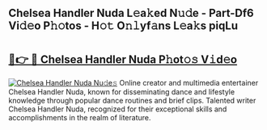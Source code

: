 ## Chelsea Handler Nuda L𝚎a𝚔ed N𝚞𝚍e - Part-Df6 Vi𝚍𝚎o P𝚑𝚘tos - H𝚘𝚝 O𝚗𝚕yf𝚊ns L𝚎a𝚔s piqLu

# <h2><a href="http://kfay8u.oniu.top/?m=Chelsea+Handler+Nuda">🔗👉 🔴 Chelsea Handler Nuda P𝚑ot𝚘𝚜 V𝚒d𝚎o</a></h2>

[![Chelsea Handler Nuda Nu𝚍e𝚜](https://i.imgur.com/0qMVB7G.gif)](http://kfay8u.oniu.top/?m=Chelsea+Handler+Nuda)
Online creator and multimedia entertainer Chelsea Handler Nuda, known for disseminating dance and lifestyle knowledge through popular dance routines and brief clips. Talented writer Chelsea Handler Nuda, recognized for their exceptional skills and accomplishments in the realm of literature.  
